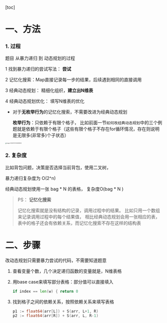 

[toc]

# 一、方法

### 1. 过程

题目 从暴力递归 到 动态规划的过程

1 找到暴力递归的尝试写法： **尝试**

2 记忆化搜索：Map直接记录每一步的结果，后续遇到相同的直接调用

3 经典动态规划： 精细化组织，**建立出N维表**

4 经典动态规划优化： 填写N维表的优化

- 对于**无枚举行为**的记忆化搜索，不需要改进为经典动态规划

   **枚举行为**：只依赖于有限个格子， 比如前面一节`如何改经典动态规划`中的三个例题就是依赖于有限个格子（这些有限个格子不存在for循环情况，存在则说明是无限多(非常多)个子状态）

<img src="../../%25E5%25B7%25A6%25E7%25A8%258B%25E4%25BA%2591%25E8%25AF%25BE%25E7%25A8%258B/%25E4%25B8%2589%25E5%258A%25A8%25E6%2580%2581%25E8%25A7%2584%25E5%2588%2592/%25E4%25B8%2589%25E6%259A%25B4%25E5%258A%259B%25E6%2594%25B9%25E5%258A%25A8%25E6%2580%2581%25E8%25A7%2584%25E5%2588%2592/pic/%25E5%25A6%2582%25E4%25BD%2595%25E5%2586%2599%25E5%258A%25A8%25E6%2580%2581%25E8%25A7%2584%25E5%2588%2592.assets/image-20220727225538453.png" alt="image-20220727225538453" style="zoom:25%;" />

### 2. 复杂度

比如背包问题，决策是否选择当前背包，使用二叉树， 

暴力递归复杂度为  O(2^n)

经典动态规划使用一张 bag * N 的表格， 复杂度O(bag * N )

>  PS： **记忆化搜索**
>
>  记忆化搜索就是没有结构的记录，调用过程中的结果。 比如只用一个数组来记录调用过程中的每个结果值， 相比经典动态规划会用一张相应的表，表中的格子还会有依赖关系，而记忆化搜索不存在这样的结构表





# 二、步骤

改动态规划只需要暴力尝试的代码，不需要知道题意



1. 查看变量个数，几个决定递归函数的变量就是，N维表格

2. 用base case来填写部分表格：部分值可以直接填入

   ```go
   if index == len(w) { return 0
   ```

3. 找到格子之间的依赖关系，按照依赖关系来填写表格

   ```go
   p1 := float64(arr[L]) + S(arr, L+1, R)
   p2 := float64(arr[R]) + S(arr, L, R-1)
   ```

   

